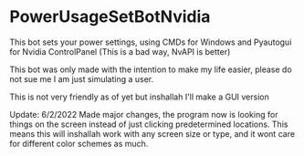# PowerUsageSetBotNvidia
This bot sets your power settings, using CMDs for Windows and Pyautogui for Nvidia ControlPanel (This is a bad way, NvAPI is better)

This bot was only made with the intention to make my life easier, please do not sue me I am just simulating a user.

This is not very friendly as of yet but inshallah I'll make a GUI version

Update: 6/2/2022
Made major changes, the program now is looking for things on the screen instead of just clicking predetermined locations. This means this will inshallah work with any screen size or type, and it wont care for different color schemes as much.
